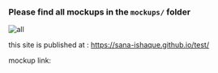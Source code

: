 ### Please find all mockups in the `mockups/` folder
![all](https://user-images.githubusercontent.com/10798986/57175392-f6541000-6e64-11e9-95d2-861b46cab7f8.png)


this site is published at : https://sana-ishaque.github.io/test/

mockup link: 
